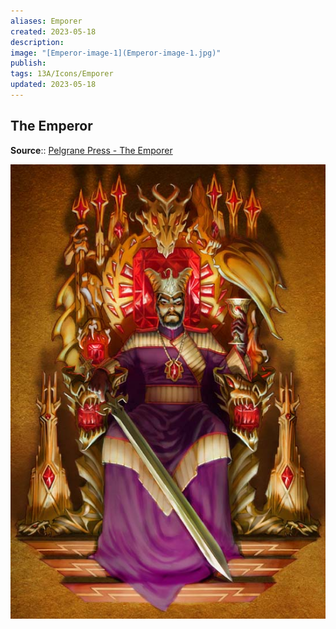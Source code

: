 ```yaml
---
aliases: Emporer
created: 2023-05-18
description: 
image: "[Emperor-image-1](Emperor-image-1.jpg)"
publish: 
tags: 13A/Icons/Emporer
updated: 2023-05-18
---
```


## The Emperor
**Source**:: [Pelgrane Press - The Emporer](https://pelgranepress.com/2012/05/29/behind-the-illustration-the-emperor-of-13th-age/)

![Emperor|300](Emperor-image-1.jpg)